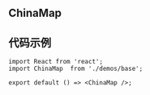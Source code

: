 
## ChinaMap

## 代码示例

```tsx
import React from 'react';
import ChinaMap  from './demos/base';

export default () => <ChinaMap />;
```
<API id='ChinaMap' ></API>
